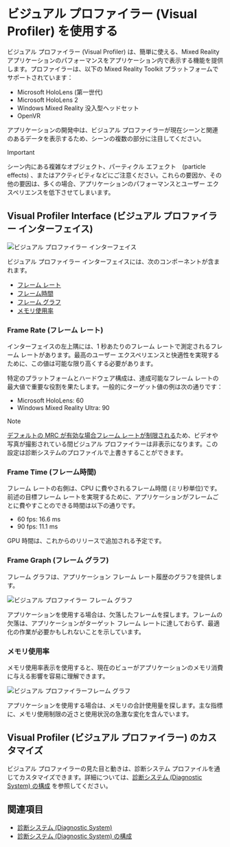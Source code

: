# ビジュアル プロファイラー (Visual Profiler) を使用する

ビジュアル プロファイラー (Visual Profiler) は、簡単に使える、Mixed Reality アプリケーションのパフォーマンスをアプリケーション内で表示する機能を提供します。プロファイラーは、以下の Mixed Reality Toolkit プラットフォームでサポートされています：

- Microsoft HoloLens (第一世代)
- Microsoft HoloLens 2
- Windows Mixed Reality 没入型ヘッドセット
- OpenVR

アプリケーションの開発中は、ビジュアル プロファイラーが現在シーンと関連のあるデータを表示するため、シーンの複数の部分に注目してください。

> [!IMPORTANT]
> シーン内にある複雑なオブジェクト、パーティクル エフェクト　(particle effects) 、またはアクティビティなどにご注意ください。これらの要因か、その他の要因は、多くの場合、アプリケーションのパフォーマンスとユーザー エクスペリエンスを低下させてしまいます。

## Visual Profiler Interface (ビジュアル プロファイラー インターフェイス)

![ビジュアル プロファイラー インターフェイス](../../Documentation/Images/Diagnostics/VisualProfiler.png)

ビジュアル プロファイラー インターフェイスには、次のコンポーネントが含まれます。

- [フレーム レート](#frame-rate-フレーム-レート)
- [フレーム時間](#frame-time-フレーム時間)
- [フレーム グラフ](#frame-graph-フレーム-グラフ)
- [メモリ使用率](#メモリ使用率)

### Frame Rate (フレーム レート)

インターフェイスの左上隅には、1 秒あたりのフレーム レートで測定されるフレーム レートがあります。最高のユーザー エクスペリエンスと快適性を実現するために、この値は可能な限り高くする必要があります。

特定のプラットフォームとハードウェア構成は、達成可能なフレーム レートの最大値で重要な役割を果たします。一般的にターゲット値の例は次の通りです：

- Microsoft HoloLens: 60
- Windows Mixed Reality Ultra: 90

> [!NOTE]
> [デフォルトの MRC が有効な場合フレーム レートが制限される](https://docs.microsoft.com/windows/mixed-reality/mixed-reality-capture-for-developers#what-to-expect-when-mrc-is-enabled-on-hololens)ため、ビデオや写真が撮影されている間ビジュアル プロファイラーは非表示になります。この設定は診断システムのプロファイルで上書きすることができます。

### Frame Time (フレーム時間)

フレーム レートの右側は、CPU に費やされるフレーム時間 (ミリ秒単位)です。前述の目標フレーム レートを実現するために、アプリケーションがフレームごとに費やすことのできる時間は以下の通りです。

- 60 fps: 16.6 ms
- 90 fps: 11.1 ms

GPU 時間は、これからのリリースで追加される予定です。

### Frame Graph (フレーム グラフ)

フレーム グラフは、アプリケーション フレーム レート履歴のグラフを提供します。

![ビジュアル プロファイラー フレーム グラフ](../../Documentation/Images/Diagnostics/VisualProfilerMissedFrames.png)

アプリケーションを使用する場合は、欠落したフレームを探します。フレームの欠落は、アプリケーションがターゲット フレーム レートに達しておらず、最適化の作業が必要かもしれないことを示しています。

### メモリ使用率

メモリ使用率表示を使用すると、現在のビューがアプリケーションのメモリ消費に与える影響を容易に理解できます。

![ビジュアル プロファイラーフレーム グラフ](../../Documentation/Images/Diagnostics/VisualProfilerMemory.png)

アプリケーションを使用する場合は、メモリの合計使用量を探します。主な指標に、メモリ使用制限の近さと使用状況の急激な変化を含んでいます。

## Visual Profiler (ビジュアル プロファイラー) のカスタマイズ

ビジュアル プロファイラーの見た目と動きは、診断システム プロファイルを通じてカスタマイズできます。詳細については、[診断システム (Diagnostic System) の構成](ConfiguringDiagnostics.md) を参照してください。

## 関連項目

- [診断システム (Diagnostic System)](DiagnosticsSystemGettingStarted.md)
- [診断システム (Diagnostic System) の構成](ConfiguringDiagnostics.md)
